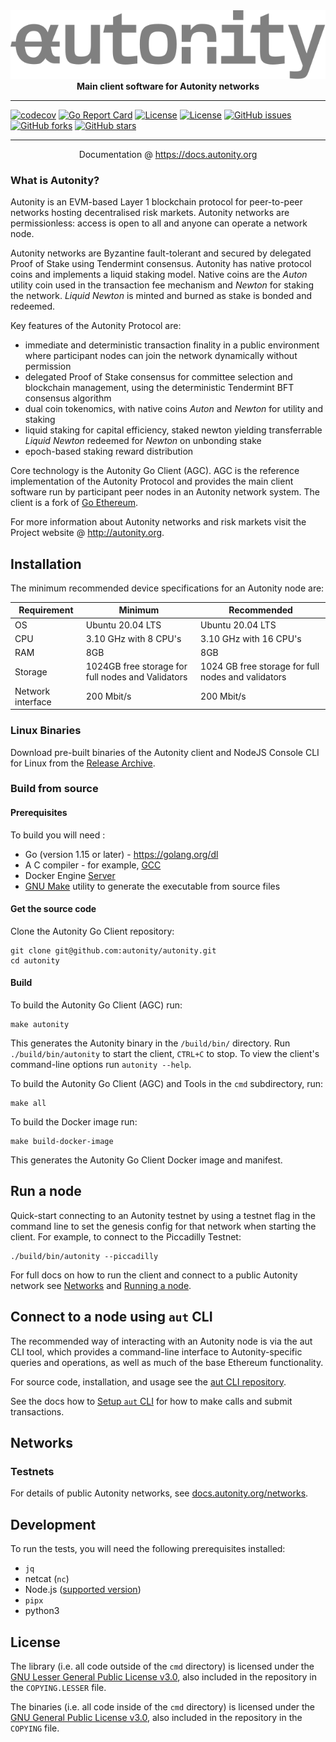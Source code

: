 <div align="center">
  <img src=".github/autonity-text-grey-framed.svg">
  <br/>
  <b>Main client software for Autonity networks</b>
</div>

---

[![codecov](https://codecov.io/gh/autonity/autonity/branch/master/graph/badge.svg?token=yRQ7y5ljc0)](https://codecov.io/gh/autonity/autonity)
[![Go Report Card](https://goreportcard.com/badge/github.com/autonity/autonity)](https://goreportcard.com/report/github.com/autonity/autonity)
[![License](https://img.shields.io/badge/license-GPL%203.0-blue.svg)](https://github.com/autonity/autonity/blob/master/COPYING)
[![License](https://img.shields.io/badge/license-LGPL%203.0-blue.svg)](https://github.com/autonity/autonity/blob/master/COPYING.LESSER)
[![GitHub issues](https://img.shields.io/github/issues/autonity/autonity)](https://github.com/autonity/autonity/issues)
[![GitHub forks](https://img.shields.io/github/forks/autonity/autonity)](https://github.com/autonity/autonity/autonity)
[![GitHub stars](https://img.shields.io/github/stars/autonity/autonity)](https://github.com/autonity/autonity/stargazers)

---

<div align="center">
    <p>Documentation @ <a href="https://docs.autonity.org">https://docs.autonity.org</a></p>
</div>

### What is Autonity?

Autonity is an EVM-based Layer 1 blockchain protocol for peer-to-peer networks hosting decentralised risk markets. Autonity networks are permissionless: access is open to all and anyone can operate a network node.

Autonity networks are Byzantine fault-tolerant and secured by delegated Proof of Stake using Tendermint consensus. Autonity has native protocol coins and implements a liquid staking model. Native coins are the *Auton*  utility coin used in the transaction fee mechanism and *Newton* for staking the network. *Liquid Newton* is minted and burned as stake is bonded and redeemed.

Key features of the Autonity Protocol are: 

- immediate and deterministic transaction finality in a public environment where participant nodes can join the network dynamically without permission
- delegated Proof of Stake consensus for committee selection and blockchain management, using the deterministic Tendermint BFT consensus algorithm
- dual coin tokenomics, with native coins _Auton_ and _Newton_ for utility and staking
- liquid staking for capital efficiency, staked newton yielding transferrable _Liquid Newton_ redeemed for _Newton_ on unbonding stake
- epoch-based staking reward distribution

Core technology is the Autonity Go Client (AGC). AGC is the reference implementation of the Autonity Protocol and provides the main client software run by participant peer nodes in an Autonity network system. The client is a fork of [Go Ethereum](https://github.com/ethereum/go-ethereum).

For more information about Autonity networks and risk markets visit the Project website @ <a href="http://autonity.org">http://autonity.org</a>.

## Installation

The minimum recommended device specifications for an Autonity node are:

| Requirement | Minimum | Recommended |
|-------------|---------|-------------|
| OS | Ubuntu 20.04	LTS | Ubuntu 20.04 LTS |
| CPU | 3.10 GHz with 8 CPU's | 3.10 GHz with 16 CPU's |
| RAM | 8GB | 8GB |
| Storage | 1024GB free storage for full nodes and Validators | 1024 GB free storage for full nodes and validators |
| Network interface	| 200 Mbit/s | 200 Mbit/s |

### Linux Binaries

Download pre-built binaries of the Autonity client and NodeJS Console CLI for Linux from the [Release Archive](https://github.com/autonity/autonity/releases).

### Build from source

#### Prerequisites

To build you will need :

* Go (version 1.15 or later) - https://golang.org/dl
* A C compiler - for example, [GCC](https://gcc.gnu.org/)
* Docker Engine [Server](https://docs.docker.com/engine/install/#server)
* [GNU Make](https://www.gnu.org/software/make/) utility to generate the executable from source files

#### Get the source code

Clone the Autonity Go Client repository:

```
git clone git@github.com:autonity/autonity.git
cd autonity
```

#### Build

To build the Autonity Go Client (AGC) run:

```
make autonity
```

This generates the Autonity binary in the `/build/bin/` directory. Run `./build/bin/autonity` to start the client, `CTRL+C` to stop. To view the client's command-line options run `autonity --help`. 

To build the Autonity Go Client (AGC) and Tools in the `cmd` subdirectory, run:

```
make all
```

To build the Docker image run:

```
make build-docker-image
```

This generates the Autonity Go Client Docker image and manifest.

## Run a node

Quick-start connecting to an Autonity testnet by using a testnet flag in the command line to set the genesis config for that network when starting the client. For example, to connect to the Piccadilly Testnet:

```
./build/bin/autonity --piccadilly
```

For full docs on how to run the client and connect to a public Autonity network see [Networks](https://docs.autonity.org/networks/) and [Running a node](https://docs.autonity.org/node-operators/).

## Connect to a node using `aut` CLI

The recommended way of interacting with an Autonity node is via the aut CLI tool, which provides a command-line interface to Autonity-specific queries and operations, as well as much of the base Ethereum functionality.

For source code, installation, and usage see the [aut CLI repository](https://github.com/autonity/autcli).

See the docs how to [Setup `aut` CLI](https://docs.autonity.org/account-holders/setup-autcli/) for how to make calls and submit transactions.

## Networks

### Testnets

For details of public Autonity networks, see [docs.autonity.org/networks](https://docs.autonity.org/networks/).

## Development

To run the tests, you will need the following prerequisites installed:

- `jq`
- netcat (`nc`)
- Node.js ([supported version](https://github.com/nodejs/release#release-schedule))
- `pipx`
- python3

## License

The library (i.e. all code outside of the `cmd` directory) is licensed under the [GNU Lesser General Public License v3.0](https://www.gnu.org/licenses/lgpl-3.0.en.html), also included in the repository in the `COPYING.LESSER` file.

The binaries (i.e. all code inside of the `cmd` directory) is licensed under the [GNU General Public License v3.0](https://www.gnu.org/licenses/gpl-3.0.en.html), also included in the repository in the `COPYING` file.
